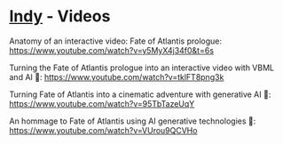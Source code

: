 # [Indy](README.md) - Videos

Anatomy of an interactive video: Fate of Atlantis prologue: https://www.youtube.com/watch?v=y5MyX4j34f0&t=6s

Turning the Fate of Atlantis prologue into an interactive video with VBML and AI 🤠: https://www.youtube.com/watch?v=tklFT8png3k

Turning Fate of Atlantis into a cinematic adventure with generative AI 🤠: https://www.youtube.com/watch?v=95TbTazeUqY

An hommage to Fate of Atlantis using AI generative technologies 🤠: https://www.youtube.com/watch?v=VUrou9QCVHo
